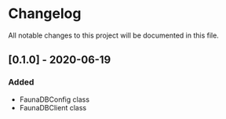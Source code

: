 # Changelog

All notable changes to this project will be documented in this file.

## [0.1.0] - 2020-06-19

### Added

- FaunaDBConfig class
- FaunaDBClient class